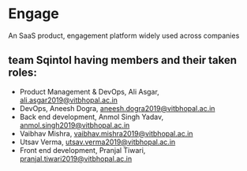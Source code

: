 # Engage
An SaaS product, engagement platform widely used across companies

## team Sqintol having members and their taken roles:
- Product Management & DevOps, Ali Asgar, ali.asgar2019@vitbhopal.ac.in
- DevOps, Aneesh Dogra, aneesh.dogra2019@vitbhopal.ac.in
- Back end development, Anmol Singh Yadav, anmol.singh2019@vitbhopal.ac.in
- Vaibhav Mishra, vaibhav.mishra2019@vitbhopal.ac.in
- Utsav Verma, utsav.verma2019@vitbhopal.ac.in
- Front end development, Pranjal Tiwari, pranjal.tiwari2019@vitbhopal.ac.in
